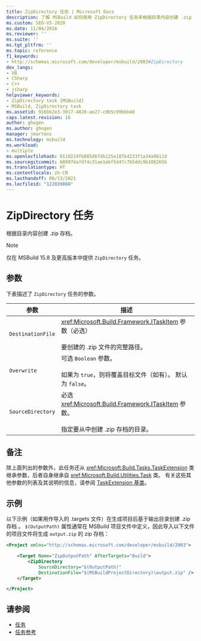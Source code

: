 ```yaml
---
title: ZipDirectory 任务 | Microsoft Docs
description: 了解 MSBuild 如何使用 ZipDirectory 任务来根据目录内容创建 .zip 存档。
ms.custom: SEO-VS-2020
ms.date: 11/04/2016
ms.reviewer: ''
ms.suite: ''
ms.tgt_pltfrm: ''
ms.topic: reference
f1_keywords:
- http://schemas.microsoft.com/developer/msbuild/2003#ZipDirectory
dev_langs:
- VB
- CSharp
- C++
- jsharp
helpviewer_keywords:
- ZipDirectory task [MSBuild]
- MSBuild, ZipDirectory task
ms.assetid: 916bb2e3-3017-4828-ae27-c0b5c99bbb48
caps.latest.revision: 16
author: ghogen
ms.author: ghogen
manager: jmartens
ms.technology: msbuild
ms.workload:
- multiple
ms.openlocfilehash: 0110224fb885d6fdb125e187b4233f1a34a9b11d
ms.sourcegitcommit: 68897da7d74c31ae1ebf5d47c7b5ddc9b108265b
ms.translationtype: HT
ms.contentlocale: zh-CN
ms.lasthandoff: 08/13/2021
ms.locfileid: "122039860"
---
```

# <a name="zipdirectory-task"></a>ZipDirectory 任务

根据目录内容创建 .zip 存档。

>[!NOTE]
>仅在 MSBuild 15.8 及更高版本中提供 `ZipDirectory` 任务。

## <a name="parameters"></a>参数

 下表描述了 `ZipDirectory` 任务的参数。

|参数|描述|
|---------------|-----------------|
|`DestinationFile`|<xref:Microsoft.Build.Framework.ITaskItem> 参数（必选）<br /><br /> 要创建的 .zip 文件的完整路径。|
|`Overwrite`|可选 `Boolean` 参数。<br /><br /> 如果为 `true`，则将覆盖目标文件（如有）。 默认为 `false`。|
|`SourceDirectory`|必选 <xref:Microsoft.Build.Framework.ITaskItem> 参数。<br /><br /> 指定要从中创建 .zip 存档的目录。|

## <a name="remarks"></a>备注

 除上面列出的参数外，此任务还从 <xref:Microsoft.Build.Tasks.TaskExtension> 类继承参数，后者自身继承自 <xref:Microsoft.Build.Utilities.Task> 类。 有关这些其他参数的列表及其说明的信息，请参阅 [TaskExtension 基类](../msbuild/taskextension-base-class.md)。

## <a name="example"></a>示例

 以下示例（如果用作导入的 .targets 文件）在生成项目后基于输出目录创建 .zip 存档 。 `$(OutputPath)` 属性通常在 MSBuild 项目文件中定义，因此导入以下文件的项目文件将生成 `output.zip` 的 zip 存档：

```xml
<Project xmlns="http://schemas.microsoft.com/developer/msbuild/2003">

    <Target Name="ZipOutputPath" AfterTargets="Build">
        <ZipDirectory
            SourceDirectory="$(OutputPath)"
            DestinationFile="$(MSBuildProjectDirectory)\output.zip" />
    </Target>

</Project>
```

## <a name="see-also"></a>请参阅

- [任务](../msbuild/msbuild-tasks.md)
- [任务参考](../msbuild/msbuild-task-reference.md)
